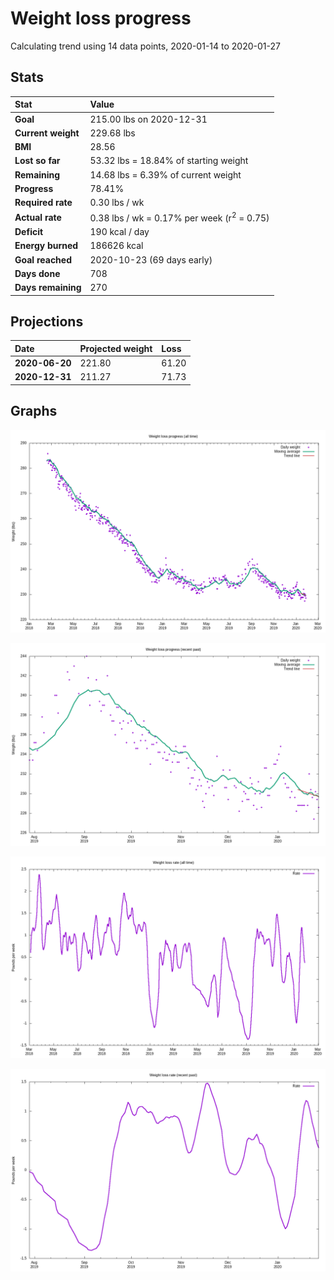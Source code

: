 # Weight loss progress

Calculating trend using 14 data points, 2020-01-14 to 2020-01-27

## Stats

Stat|Value
:-|:-
**Goal**|215.00 lbs on 2020-12-31
**Current weight**|229.68 lbs
**BMI**|28.56
**Lost so far**|53.32 lbs = 18.84% of starting weight
**Remaining**|14.68 lbs =  6.39% of current  weight
**Progress**|78.41%
**Required rate**|0.30 lbs / wk
**Actual rate**|0.38 lbs / wk = 0.17% per week  (r<sup>2</sup> = 0.75)
**Deficit**|190 kcal / day
**Energy burned**|186626 kcal
**Goal reached**|2020-10-23 (69 days early)
**Days done**|708
**Days remaining**|270

## Projections

Date|Projected weight|Loss
:-|:-|:-
**2020-06-20**|221.80|61.20
**2020-12-31**|211.27|71.73

## Graphs

![](weight-graph-alltime.png)

![](weight-graph-recent.png)

![](rate-graph-alltime.png)

![](rate-graph-recent.png)
